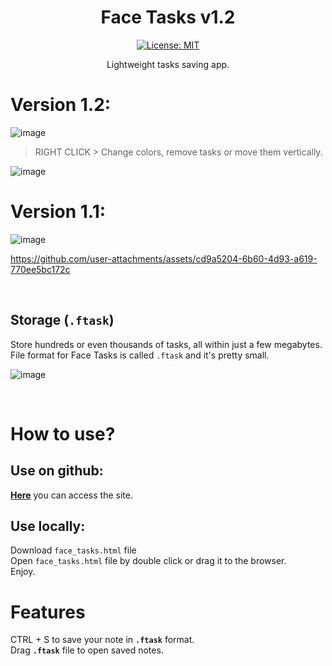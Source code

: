 <div align="center">
  
# Face Tasks v1.2
[![License: MIT](https://img.shields.io/badge/License-MIT-yellow.svg)](https://opensource.org/licenses/MIT)

Lightweight tasks saving app.

</div>

# Version 1.2:
![image](https://github.com/user-attachments/assets/9a9f34e6-2637-49f6-bb6d-87cec7c4d202)

> RIGHT CLICK > Change colors, remove tasks or move them vertically.

![image](https://github.com/user-attachments/assets/3c177f16-c065-434f-b2d7-740804014572)

# Version 1.1:
![image](https://github.com/user-attachments/assets/91021ca3-5df9-425c-8829-858e67cbcc50)

https://github.com/user-attachments/assets/cd9a5204-6b60-4d93-a619-770ee5bc172c



<br>


## Storage (`.ftask`)
Store hundreds or even thousands of tasks, all within just a few megabytes.
<br>
File format for Face Tasks is called `.ftask` and it's pretty small.
<br>

![image](https://github.com/user-attachments/assets/1c25186d-edf0-4d90-b28e-b7b949a262e1)

<br>



# How to use?

## Use on github:
**[Here](https://faceincase.github.io/Face-Tasks/face_tasks.html)** you can access the site.
<br>
## Use locally:
Download `face_tasks.html` file
<br>
Open `face_tasks.html` file by double click or drag it to the browser.
<br>
Enjoy.
<br>

# Features
CTRL + S to save your note in **`.ftask`** format.
<br>
Drag **`.ftask`** file to open saved notes.
<br>
